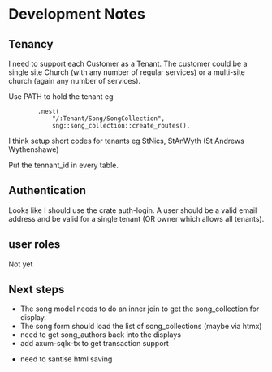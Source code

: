 # Development Notes

## Tenancy

I need to support each Customer as a Tenant. The customer could be a single site Church (with any number of regular services) or a multi-site church (again any number of services). 

Use PATH to hold the tenant eg 

```
        .nest(
            "/:Tenant/Song/SongCollection",
            sng::song_collection::create_routes(),
```

I think setup short codes for tenants eg StNics, StAnWyth (St Andrews Wythenshawe)

Put the tennant_id in every table.

## Authentication

Looks like I should use the crate auth-login. A user should be a valid email address and be valid for a single tenant (OR owner which allows all tenants). 

## user roles

Not yet

## Next steps

* The song model needs to do an inner join to get the song_collection for display.
* The song form should load the list of song_collections (maybe via htmx)
* need to get song_authors back into the displays
* add axum-sqlx-tx to get transaction support
- need to santise html saving